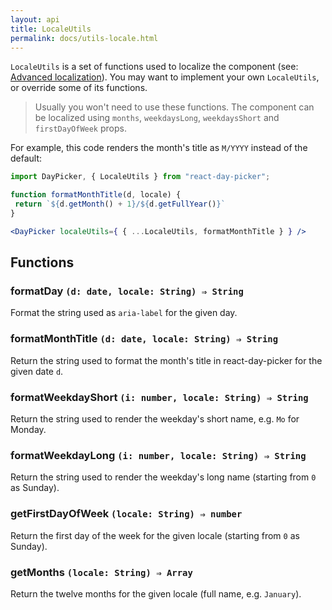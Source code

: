 ```yaml
---
layout: api
title: LocaleUtils
permalink: docs/utils-locale.html
---
```


`LocaleUtils` is a set of functions used to localize the component (see: [Advanced localization](localization.md#advanced)). You may want to implement your own `LocaleUtils`, or override some of its functions.

> Usually you won't need to use these functions. The component can be localized using `months`, `weekdaysLong`, `weekdaysShort` and `firstDayOfWeek` props.

For example, this code renders the month's title as `M/YYYY` instead of the default:

```jsx
import DayPicker, { LocaleUtils } from "react-day-picker";

function formatMonthTitle(d, locale) {
 return `${d.getMonth() + 1}/${d.getFullYear()}`
}

<DayPicker localeUtils={ { ...LocaleUtils, formatMonthTitle } } />

```

## Functions

### formatDay `(d: date, locale: String) ⇒ String`

Format the string used as `aria-label` for the given day.

### formatMonthTitle `(d: date, locale: String) ⇒ String`

Return the string used to format the month's title in react-day-picker for the given date `d`.

### formatWeekdayShort `(i: number, locale: String) ⇒ String`

Return the string used to render the weekday's short name, e.g. `Mo` for Monday.

### formatWeekdayLong `(i: number, locale: String) ⇒ String`

Return the string used to render the weekday's long name (starting from `0` as Sunday).

### getFirstDayOfWeek `(locale: String) ⇒ number`

Return the first day of the week for the given locale (starting from `0` as Sunday).

### getMonths `(locale: String) ⇒ Array`

Return the twelve months for the given locale (full name, e.g. `January`).
